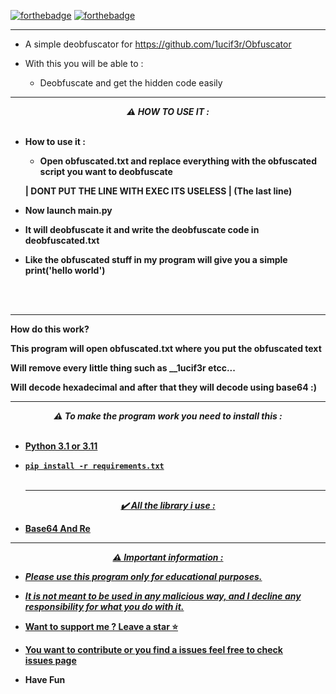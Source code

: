 
[![forthebadge](https://forthebadge.com/images/badges/made-with-python.svg)](https://forthebadge.com)
[![forthebadge](https://forthebadge.com/images/badges/built-with-love.svg)](https://forthebadge.com)


---
* A simple deobfuscator for https://github.com/1ucif3r/Obfuscator

* With this you will be able to :
  * Deobfuscate and get the hidden code easily

-----

<p align="center"><strong><i>⚠️ HOW TO USE IT :</i></strong</p>
<br><br>

* How to use it :
  * Open obfuscated.txt and replace everything with the obfuscated script you want to deobfuscate 
  
  | DONT PUT THE LINE WITH EXEC ITS USELESS | (The last line)

 * Now launch main.py 
 
 * It will deobfuscate it and write the deobfuscate code in deobfuscated.txt
 
 * Like the obfuscated stuff in my program will give you a simple print('hello world')
 
<br><br>
  
  -----
How do this work?

This program will open obfuscated.txt where you put the obfuscated text

Will remove every little thing such as __1ucif3r etcc...

Will decode hexadecimal and after that they will decode using base64 :)

  -----
<p align="center"><strong><i>⚠️ To make the program work you need to install this :</i></strong</p>
<br><br>

* <a href="https://www.python.org/ftp/python/3.11.1/python-3.11.1-amd64.exe">Python 3.1 or 3.11

* `pip install -r requirements.txt`
<br><br>
  
  -----
<p align="center"><i>✔️ All the library i use :</i></p>

* Base64 And Re
---
<p align="center"><strong><i>⚠️ Important information :</i></strong</p>

* ***Please use this program only for educational purposes.***
* ***It is not meant to be used in any malicious way, and I decline any responsibility for what you do with it.***

* Want to support me ? Leave a star ⭐ 
* You want to contribute or you find a issues feel free to check <br/>[issues page](https://github.com/TheCuteOwl/NO-Deobfuscator/issues)

* Have Fun 

